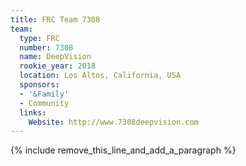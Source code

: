 ```yaml
---
title: FRC Team 7308
team:
  type: FRC
  number: 7308
  name: DeepVision
  rookie_year: 2018
  location: Los Altos, California, USA
  sponsors:
  - '&Family'
  - Community
  links:
    Website: http://www.7308deepvision.com
---
```


{% include remove_this_line_and_add_a_paragraph %}